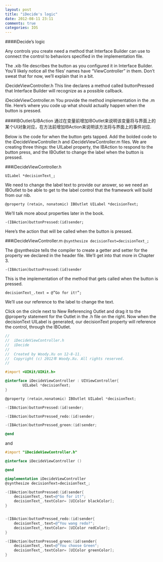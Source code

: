 ```yaml
---
layout: post
title: "iDecide's logic"
date: 2012-08-11 23:11
comments: true
categories: IOS
---
```


####iDecide’s logic

Any controls you create need a method that Interface Builder can use to connect the control to behaviors specified in the implementation file.

The .xib file describes the button as you configured it in Interface Builder.
You’ll likely notice all the files’ names have “ViewController”
in them. Don’t sweat that for now, we’ll explain that in a bit.

iDecideViewController.h
This line declares a method called buttonPressed that Interface Builder will recognize as a possible callback.

iDecideViewController.m
You provide the method implementation in the
.m file. Here’s where you code up what should actually happen when the button is pressed.


####IBOutlet与IBAction
通过在变量前增加IBOutlet来说明该变量将与界面上的某个UI对象对应，在方法前增加IBAction来说明该方法将与界面上的事件对应.
<!-- more -->

Below is the code for when the button gets tapped. Add the bolded code to the iDecideViewController.h and iDecideViewController.m files. We are creating three things: the UILabel property, the IBAction to respond to the button press, and the IBOutlet to change the label when the button is pressed.

###iDecideViewController.h

`UILabel *decisionText_;`

We need to change the label text to provide our answer, so we need an IBOutlet to be able to get to the label control that the framework will build from our nib.

`@property (retain, nonatomic) IBOutlet UILabel *decisionText;`

We’ll talk more about properties later in the book.

`-(IBAction)buttonPressed:(id)sender;`

Here’s the action that will be called when the button is pressed.

###iDecideViewController.m
`@synthesize decisionText=decisionText_;`

The @synthesize tells the compiler to create a getter and setter for the property we declared in the header file. We’ll get into that more in Chapter 3.

`-(IBAction)buttonPressed:(id)sender`

This is the implementation of the method that gets called when the button is pressed.

`decisionText_.text = @”Go for it!”;`

We’ll use our reference to the label to change the text.


Click on the circle next to New Referencing Outlet and drag it to the @property statement for the Outlet in the .h file on the right. Now when the decisionText UILabel is generated, our decisionText property will reference the control, through the IBOutlet.

``` objective-c
//
//  iDecideViewController.h
//  iDecide
//
//  Created by Woody.Xu on 12-8-11.
//  Copyright (c) 2012年 Woody.Xu. All rights reserved.
//

#import <UIKit/UIKit.h>

@interface iDecideViewController : UIViewController{
	    UILabel *decisionText;
}

@property (retain,nonatomic) IBOutlet UILabel *decisionText;

-(IBAction)buttonPressed:(id)sender;

-(IBAction)buttonPressed_redo:(id)sender;

-(IBAction)buttonPressed_green:(id)sender;

@end

```
and

``` objective-c
#import "iDecideViewController.h"

@interface iDecideViewController ()

@end

@implementation iDecideViewController
@synthesize decisionText=decisionText_;

-(IBAction)buttonPressed:(id)sender{
	decisionText_.text=@"Go for it!";
	decisionText_.textColor= [UIColor blackColor];
}


-(IBAction)buttonPressed_redo:(id)sender{
	decisionText_.text=@"You wang redo?";
	decisionText_.textColor= [UIColor redColor];
}

-(IBAction)buttonPressed_green:(id)sender{
	decisionText_.text=@"You choose Green";
	decisionText_.textColor= [UIColor greenColor];
}
```


